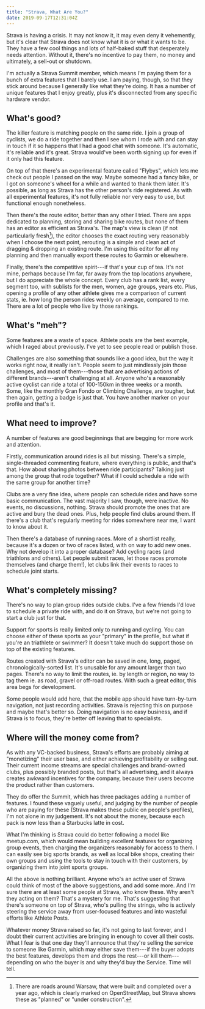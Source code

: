 ```yaml
---
title: "Strava, What Are You?"
date: 2019-09-17T12:31:04Z
---
```


Strava is having a crisis. It may not know it, it may even deny it vehemently, but it's clear that Strava does not know what it is or what it wants to be. They have a few cool things and lots of half-baked stuff that desperately needs attention. Without it, there's no incentive to pay them, no money and ultimately, a sell-out or shutdown.

<!--more-->

I'm actually a Strava Summit member, which means I'm paying them for a bunch of extra features that I barely use. I am paying, though, so that they stick around because I generally like what they're doing. It has a number of unique features that I enjoy greatly, plus it's disconnected from any specific hardware vendor.

## What's good?

The killer feature is matching people on the same ride. I join a group of cyclists, we do a ride together and then I see whom I rode with and can stay in touch if it so happens that I had a good chat with someone. It's automatic, it's reliable and it's great. Strava would've been worth signing up for even if it only had this feature.

On top of that there's an experimental feature called "Flybys", which lets me check out people I passed on the way. Maybe someone had a fancy bike, or I got on someone's wheel for a while and wanted to thank them later. It's possible, as long as Strava has the other person's ride registered. As with all experimental features, it's not fully reliable nor very easy to use, but functional enough nonetheless.

Then there's the route editor, better than any other I tried. There are apps dedicated to planning, storing and sharing bike routes, but none of them has an editor as efficient as Strava's. The map's view is clean (if not particularly fresh[^1]), the editor chooses the exact routing very reasonably when I choose the next point, rerouting is a simple and clean act of dragging & dropping an existing route. I'm using this editor for all my planning and then manually export these routes to Garmin or elsewhere.

Finally, there's the competitive spirit---if that's your cup of tea. It's not mine, perhaps because I'm far, far away from the top locations anywhere, but I do appreciate the whole concept. Every club has a rank list, every segment too, with sublists for the men, women, age groups, years etc. Plus, opening a profile of any other athlete gives me a comparison of current stats, ie. how long the person rides weekly on average, compared to me. There are a lot of people who live by those rankings.

## What's "meh"?

Some features are a waste of space. Athlete posts are the best example, which I raged about previously. I've yet to see people read or publish those.

Challenges are also something that sounds like a good idea, but the way it works right now, it really isn't. People seem to just mindlessly join those challenges, and most of them---those that are advertising actions of different brands---aren't challenging at all. Anyone who's a reasonably active cyclist can ride a total of 100-150km in three weeks or a month. Some, like the monthly Gran Fondo or Climbing Challenge, are tougher, but then again, getting a badge is just that. You have another marker on your profile and that's it.

## What need to improve?

A number of features are good beginnings that are begging for more work and attention.

Firstly, communication around rides is all but missing. There's a simple, single-threaded commenting feature, where everything is public, and that's that. How about sharing photos between ride participants? Talking just among the group that rode together? What if I could schedule a ride with the same group for another time?

Clubs are a very fine idea, where people can schedule rides and have some basic communication. The vast majority I saw, though, were inactive. No events, no discussions, nothing. Strava should promote the ones that are active and bury the dead ones. Plus, help people find clubs around them. If there's a club that's regularly meeting for rides somewhere near me, I want to know about it.

Then there's a database of running races. More of a shortlist really, because it's a dozen or two of races listed, with on way to add new ones. Why not develop it into a proper database? Add cycling races (and triathlons and others). Let people submit races, let those races promote themselves (and charge them!), let clubs link their events to races to schedule joint starts.

## What's completely missing?

There's no way to plan group rides outside clubs. I've a few friends I'd love to schedule a private ride with, and do it on Strava, but we're not going to start a club just for that.

Support for sports is really limited only to running and cycling. You can choose either of these sports as your "primary" in the profile, but what if you're an triathlete or swimmer? It doesn't take much do support those on top of the existing features.

Routes created with Strava's editor can be saved in one, long, paged, chronologically-sorted list. It's unusable for any amount larger than two pages. There's no way to limit the routes, ie. by length or region, no way to tag them ie. as road, gravel or off-road routes. With such a great editor, this area begs for development.

Some people would add here, that the mobile app should have turn-by-turn navigation, not just recording activities. Strava is rejecting this on purpose and maybe that's better so. Doing navigation is no easy business, and if Strava is to focus, they're better off leaving that to specialists.

## Where will the money come from?

As with any VC-backed business, Strava's efforts are probably aiming at "monetizing" their user base, and either achieving profitability or selling out. Their current income streams are special challenges and brand-owned clubs, plus possibly branded posts, but that's all advertising, and it always creates awkward incentives for the company, because their users become the product rather than customers.

They do offer the Summit, which has three packages adding a number of features. I found these vaguely useful, and judging by the number of people who are paying for these (Strava makes these public on people's profiles), I'm not alone in my judgement. It's not about the money, because each pack is now less than a Starbucks latte in cost.

What I'm thinking is Strava could do better following a model like meetup.com, which would mean building excellent features for organizing group events, then charging the organizers reasonably for access to them. I can easily see big sports brands, as well as local bike shops, creating their own groups and using the tools to stay in touch with their customers, by organizing them into joint sports groups.


All the above is nothing brilliant. Anyone who's an active user of Strava could think of most of the above suggestions, and add some more. And I'm sure there are at least some people at Strava, who know these. Why aren't they acting on them? That's a mystery for me. That's suggesting that there's someone on top of Strava, who's pulling the strings, who is actively steering the service away from user-focused features and into wasteful efforts like Athlete Posts.

Whatever money Strava raised so far, it's not going to last forever, and I doubt their current activities are bringing in enough to cover all their costs. What I fear is that one day they'll announce that they're selling the service to someone like Garmin, which may either save them---if the buyer adopts the best features, develops them and drops the rest---or kill them---depending on who the buyer is and why they'd buy the Service. Time will tell.


[^1]: There are roads around Warsaw, that were built and completed over a year ago, which is clearly marked on OpenStreetMap, but Strava shows these as "planned" or "under construction".
